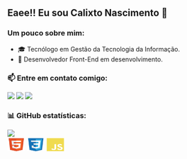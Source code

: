 ## Eaee!! Eu sou Calixto Nascimento 👋
### Um pouco sobre mim:
- 🎓 Tecnólogo em Gestão da Tecnologia da Informação.
- 🚀 Desenvolvedor Front-End em desenvolvimento.

### 📫 Entre em contato comigo:
<a href = "mailto: calixtoalbea@gmail.com"><img src="https://img.shields.io/badge/-Gmail-%23EA4335?style=for-the-badge&logo=gmail&logoColor=white" target="_blank"></a> 
<a href="https://www.linkedin.com/in/calixto-nascimento" target="_blank"><img src="https://img.shields.io/badge/-LinkedIn-%230077B5?style=for-the-badge&logo=linkedin&logoColor=white"></a> 
<a target="_blank" href="https://instagram.com/calixto_nascimento"><img src="https://img.shields.io/badge/-Instagram-%23E4405F?style=for-the-badge&logo=instagram&logoColor=white"></a>

### 📊 GitHub estatísticas:
<img height="120em" src="https://github-readme-stats-eight-theta.vercel.app/api/top-langs/?username=calixtonascimento&layout=compact&langs_count=8&text_color=FFFFFF&&title_color=FFFFFF&bg_color=282A36"/>
<div style="display: inline_block">
    <img align="center" alt="Calixto-HTML" height="30" width="40" src="https://raw.githubusercontent.com/devicons/devicon/master/icons/html5/html5-original.svg">
    <img align="center" alt="Calixto-CSS" height="30" width="40" src="https://raw.githubusercontent.com/devicons/devicon/master/icons/css3/css3-original.svg">
    <img align="center" alt="Calixto-Js" height="30" width="40" src="https://raw.githubusercontent.com/devicons/devicon/master/icons/javascript/javascript-plain.svg">
</div>

